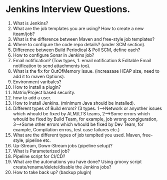 # Jenkins Interview Questions.

  1. What is Jenkins?
  2. What are the job templates you are using? How to create a new iteam/job?
  3. What is the difference between Maven and free-style job templates?
  4. Where to configure the code repo details? (under SCM section).
  5. Difference between Build Periodical & Poll SCM, define each?
  6. How to configure Sonar in Jenkins job?
  7. Email notification? (Tow types, 1. email notification & Editable Email notification to send attachments too).
  8. What is the fix for OutOfMemory issue. (increasase HEAP size, need to add it to maven Options).
  9. Environment varibales?
  10. How to install a plugin?
  11. Matrix/Project based security.
  12. how to add a user.
  13. How to install Jenkins. (minimum Java should be installed).
  14. Different types of Build errors? (3 types. 1-->Network or anyother issues which whould be fixed by ALM/LTS teams, 2-->Some errors which whould be fixed by Build Team, for example, job wrong congiguration, 3-->Some other errors which whould be fixed by Dev Team, for example, Compilation errros, test case failures etc.)
  15. What are the different types of job templted you used. Maven, free-style, pipeline etc.
  16. Up-Stream, Down-Stream jobs (pipeline setup)?
  17. What is Parameterized job?
  18. Pipeline script for CI/CD?
  19. What are the automations you have done? Using groovy script create/rename/delete/disable the Jenkins jobs?
  20. How to take back up? (backup plugin)
